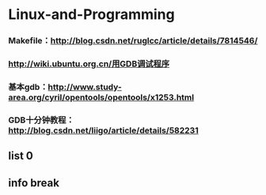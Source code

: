 # Linux-and-Programming

### Makefile：http://blog.csdn.net/ruglcc/article/details/7814546/
### http://wiki.ubuntu.org.cn/用GDB调试程序
### 基本gdb：http://www.study-area.org/cyril/opentools/opentools/x1253.html
### GDB十分钟教程：http://blog.csdn.net/liigo/article/details/582231

## list 0
## info break
